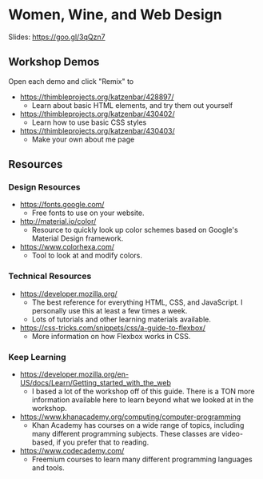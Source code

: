 # Women, Wine, and Web Design

Slides: https://goo.gl/3qQzn7

## Workshop Demos

Open each demo and click "Remix" to

- https://thimbleprojects.org/katzenbar/428897/
  - Learn about basic HTML elements, and try them out yourself
- https://thimbleprojects.org/katzenbar/430402/
  - Learn how to use basic CSS styles
- https://thimbleprojects.org/katzenbar/430403/
  - Make your own about me page

## Resources

### Design Resources

- https://fonts.google.com/
  - Free fonts to use on your website.
- http://material.io/color/
  - Resource to quickly look up color schemes based on Google's Material Design framework.
- https://www.colorhexa.com/
  - Tool to look at and modify colors.

### Technical Resources

- https://developer.mozilla.org/
  - The best reference for everything HTML, CSS, and JavaScript. I personally use this at least a few times a week.
  - Lots of tutorials and other learning materials available.
- https://css-tricks.com/snippets/css/a-guide-to-flexbox/
  - More information on how Flexbox works in CSS.

### Keep Learning

- https://developer.mozilla.org/en-US/docs/Learn/Getting_started_with_the_web
  - I based a lot of the workshop off of this guide. There is a TON more information available here to learn beyond what we looked at in the workshop.
- https://www.khanacademy.org/computing/computer-programming
  - Khan Academy has courses on a wide range of topics, including many different programming subjects. These classes are video-based, if you prefer that to reading.
- https://www.codecademy.com/
  - Freemium courses to learn many different programming languages and tools.
